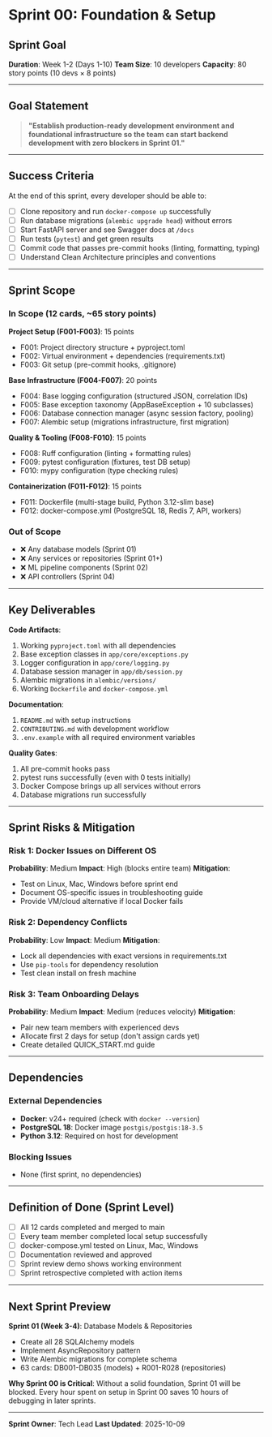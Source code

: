 # Sprint 00: Foundation & Setup
## Sprint Goal

**Duration**: Week 1-2 (Days 1-10)
**Team Size**: 10 developers
**Capacity**: 80 story points (10 devs × 8 points)

---

## Goal Statement

> **"Establish production-ready development environment and foundational infrastructure so the team can start backend development with zero blockers in Sprint 01."**

---

## Success Criteria

At the end of this sprint, every developer should be able to:
- [ ] Clone repository and run `docker-compose up` successfully
- [ ] Run database migrations (`alembic upgrade head`) without errors
- [ ] Start FastAPI server and see Swagger docs at `/docs`
- [ ] Run tests (`pytest`) and get green results
- [ ] Commit code that passes pre-commit hooks (linting, formatting, typing)
- [ ] Understand Clean Architecture principles and conventions

---

## Sprint Scope

### In Scope (12 cards, ~65 story points)

**Project Setup (F001-F003)**: 15 points
- F001: Project directory structure + pyproject.toml
- F002: Virtual environment + dependencies (requirements.txt)
- F003: Git setup (pre-commit hooks, .gitignore)

**Base Infrastructure (F004-F007)**: 20 points
- F004: Base logging configuration (structured JSON, correlation IDs)
- F005: Base exception taxonomy (AppBaseException + 10 subclasses)
- F006: Database connection manager (async session factory, pooling)
- F007: Alembic setup (migrations infrastructure, first migration)

**Quality & Tooling (F008-F010)**: 15 points
- F008: Ruff configuration (linting + formatting rules)
- F009: pytest configuration (fixtures, test DB setup)
- F010: mypy configuration (type checking rules)

**Containerization (F011-F012)**: 15 points
- F011: Dockerfile (multi-stage build, Python 3.12-slim base)
- F012: docker-compose.yml (PostgreSQL 18, Redis 7, API, workers)

### Out of Scope
- ❌ Any database models (Sprint 01)
- ❌ Any services or repositories (Sprint 01+)
- ❌ ML pipeline components (Sprint 02)
- ❌ API controllers (Sprint 04)

---

## Key Deliverables

**Code Artifacts**:
1. Working `pyproject.toml` with all dependencies
2. Base exception classes in `app/core/exceptions.py`
3. Logger configuration in `app/core/logging.py`
4. Database session manager in `app/db/session.py`
5. Alembic migrations in `alembic/versions/`
6. Working `Dockerfile` and `docker-compose.yml`

**Documentation**:
1. `README.md` with setup instructions
2. `CONTRIBUTING.md` with development workflow
3. `.env.example` with all required environment variables

**Quality Gates**:
1. All pre-commit hooks pass
2. pytest runs successfully (even with 0 tests initially)
3. Docker Compose brings up all services without errors
4. Database migrations run successfully

---

## Sprint Risks & Mitigation

### Risk 1: Docker Issues on Different OS
**Probability**: Medium
**Impact**: High (blocks entire team)
**Mitigation**:
- Test on Linux, Mac, Windows before sprint end
- Document OS-specific issues in troubleshooting guide
- Provide VM/cloud alternative if local Docker fails

### Risk 2: Dependency Conflicts
**Probability**: Low
**Impact**: Medium
**Mitigation**:
- Lock all dependencies with exact versions in requirements.txt
- Use `pip-tools` for dependency resolution
- Test clean install on fresh machine

### Risk 3: Team Onboarding Delays
**Probability**: Medium
**Impact**: Medium (reduces velocity)
**Mitigation**:
- Pair new team members with experienced devs
- Allocate first 2 days for setup (don't assign cards yet)
- Create detailed QUICK_START.md guide

---

## Dependencies

### External Dependencies
- **Docker**: v24+ required (check with `docker --version`)
- **PostgreSQL 18**: Docker image `postgis/postgis:18-3.5`
- **Python 3.12**: Required on host for development

### Blocking Issues
- None (first sprint, no dependencies)

---

## Definition of Done (Sprint Level)

- [ ] All 12 cards completed and merged to main
- [ ] Every team member completed local setup successfully
- [ ] docker-compose.yml tested on Linux, Mac, Windows
- [ ] Documentation reviewed and approved
- [ ] Sprint review demo shows working environment
- [ ] Sprint retrospective completed with action items

---

## Next Sprint Preview

**Sprint 01 (Week 3-4)**: Database Models & Repositories
- Create all 28 SQLAlchemy models
- Implement AsyncRepository pattern
- Write Alembic migrations for complete schema
- 63 cards: DB001-DB035 (models) + R001-R028 (repositories)

**Why Sprint 00 is Critical**:
Without a solid foundation, Sprint 01 will be blocked. Every hour spent on setup in Sprint 00 saves 10 hours of debugging in later sprints.

---

**Sprint Owner**: Tech Lead
**Last Updated**: 2025-10-09
